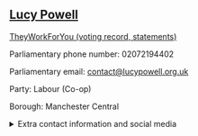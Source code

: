 ## <a href="https://members.parliament.uk/member/4263/contact">Lucy Powell</a>

<a href="https://www.theyworkforyou.com/mp/25165/lucy_powell/manchester_central">TheyWorkForYou (voting record, statements)</a> 

Parliamentary phone number: 02072194402 

Parliamentary email: contact@lucypowell.org.uk 

Party: Labour (Co-op) 

Borough: Manchester Central 

<details><summary>Extra contact information and social media</summary> 
<li>Website: http://lucypowell.org.uk/</li>
<li>Twitter: https://twitter.com/LucyMPowell</li>
<li>Constituency office phone number: 01612320872</li>
<li>Constituency office email:</li>
<li>Facebook:</li>
<li>Instagram:</li>
<li>Youtube:</li>
<li>Linkedin:</li>
<li>Government department phone number:</li>
<li>Government department email:</li>
<li>Threads:</li>
<li>Party office phone number:</li>
<li>Party office email:</li>
<li>Tiktok:</li>
</details>